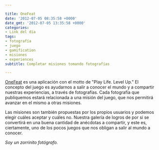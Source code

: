 ```yaml
---

title: OneFeat
date: '2012-07-05 08:35:58 +0000'
date_gmt: '2012-07-05 13:35:58 +0000'
categories:
- Link del día
tags:
- fotografía
- juego
- gamification
- misiones
- experiences
subtitle: Completar misiones tomando fotografías

---
```


[OneFeat](http://onefeat.com/) es una aplicación con el motto de "Play Life. Level Up." El concepto del juego es ayudarnos a salir a conocer el mundo y a compartir nuestras experiencias, a través de fotografías. Cada fotografía que publiquemos estará relacionada a una misión del juego, que nos permitirá avanzar en el mismo a otras misiones.

Las misiones son también propuestas por los propios usuarios y podemos elegir cuáles aceptar y cuáles no. Nuestra galería de logros de por sí se convertirá en una buena cantidad de anécdotas a compartir, y este es, ciertamente, uno de los pocos juegos que nos obligan a salir al mundo a conocer.

_Soy un zorrinito fotógrafo._
